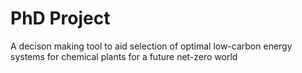 # PhD Project

A decison making tool to aid selection of optimal low-carbon energy systems for chemical plants for a future net-zero world
